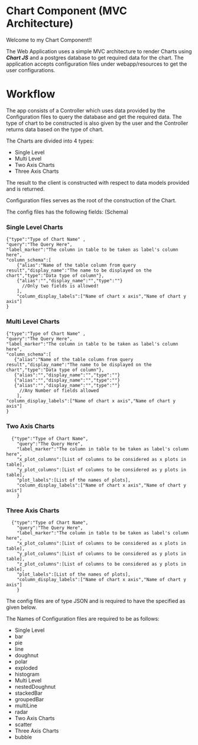 # Chart Component (MVC Architecture)

Welcome to my Chart Component!!

The Web Application uses a simple MVC architecture to render Charts using ***Chart JS*** and a postgres database to get required data for the chart.
The application accepts configuration files under webapp/resources to get the user configurations.

# Workflow

The app consists of a Controller which uses data provided by the Configuration files to query the database and get the required data.
The type of chart to be constructed is also given by the user and the Controller returns data based on the type of chart.
  
The Charts are divided into 4 types:
* Single Level
* Multi Level
* Two Axis Charts
* Three Axis Charts
  
The result to the client is constructed with respect to data models provided and is returned.

Configuration files serves as the root of the construction of the Chart.
  
    
The config files has the following fields: (Schema)
  
### Single Level Charts

```
{"type":"Type of Chart Name" ,
"query":"The Query Here",
"label_marker":"The column in table to be taken as label's column here",
"column_schema":[
    {"alias":"Name of the table column from query result","display_name":"The name to be displayed on the chart","type":"Data type of column"},
    {"alias":"","display_name":"","type":""}
      //Only two fields is allowed!
    ],
    "column_display_labels":["Name of chart x axis","Name of chart y axis"]
}
```
### Multi Level Charts

```
{"type":"Type of Chart Name" ,
"query":"The Query Here",
"label_marker":"The column in table to be taken as label's column here",
"column_schema":[
   {"alias":"Name of the table column from query result","display_name":"The name to be displayed on the chart","type":"Data type of column"},
   {"alias":"","display_name":"","type":""}
   {"alias":"","display_name":"","type":""}
   {"alias":"","display_name":"","type":""}
     //Any Number of fields allowed
    ],
"column_display_labels":["Name of chart x axis","Name of chart y axis"]
}
```
### Two Axis Charts

```
  {"type":"Type of Chart Name",
    "query":"The Query Here",
    "label_marker":"The column in table to be taken as label's column here",
    "x_plot_columns":[List of columns to be considered as x plots in table],
    "y_plot_columns":[List of columns to be considered as y plots in table],
    "plot_labels":[List of the names of plots],
    "column_display_labels":["Name of chart x axis","Name of chart y axis"]
    }
```
### Three Axis Charts

```
  {"type":"Type of Chart Name",
    "query":"The Query Here",
    "label_marker":"The column in table to be taken as label's column here",
    "x_plot_columns":[List of columns to be considered as x plots in table],
    "y_plot_columns":[List of columns to be considered as y plots in table],
    "z_plot_columns":[List of columns to be considered as y plots in table],
    "plot_labels":[List of the names of plots],
    "column_display_labels":["Name of chart x axis","Name of chart y axis"]
    }
```

The config files are of type JSON and is required to have the specified as given below.
  
The Names of Configuration files are required to be as follows:

- Single Level
 - bar 
 - pie
 - line
 - doughnut
 - polar
 - exploded
 - histogram  
- Multi Level
 - nestedDoughnut
 - stackedBar
 - groupedBar
 - multiLine
 - radar 
- Two Axis Charts
 - scatter
- Three Axis Charts
 - bubble

